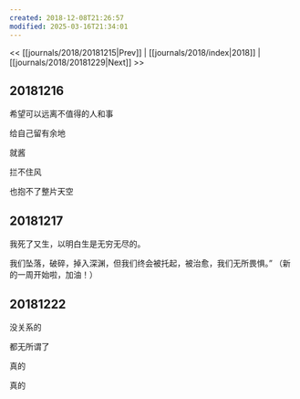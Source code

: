 ```yaml
---
created: 2018-12-08T21:26:57
modified: 2025-03-16T21:34:01
---
```


<< [[journals/2018/20181215|Prev]] | [[journals/2018/index|2018]] | [[journals/2018/20181229|Next]] >>

## 20181216

希望可以远离不值得的人和事

给自己留有余地

就酱

拦不住风

也抱不了整片天空

## 20181217

我死了又生，以明白生是无穷无尽的。

我们坠落，破碎，掉入深渊，但我们终会被托起，被治愈，我们无所畏惧。” （新的一周开始啦，加油！）

## 20181222

没关系的

都无所谓了

真的

真的
